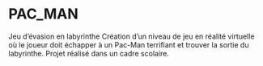 # PAC_MAN

Jeu d’évasion en labyrinthe Création d’un niveau de jeu en réalité virtuelle où le joueur doit échapper à un Pac-Man terrifiant et trouver la sortie du labyrinthe. Projet réalisé dans un cadre scolaire.
